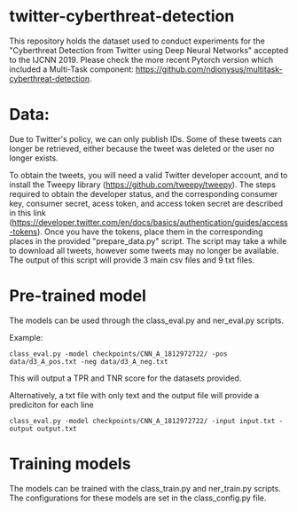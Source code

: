 # twitter-cyberthreat-detection
This repository holds the dataset used to conduct experiments for the "Cyberthreat Detection from Twitter using Deep Neural Networks" accepted to the IJCNN 2019.
Please check the more recent Pytorch version which included a Multi-Task component: https://github.com/ndionysus/multitask-cyberthreat-detection.

# Data:
Due to Twitter's policy, we can only publish IDs.
Some of these tweets can longer be retrieved, either because the tweet was deleted or the user no longer exists.

To obtain the tweets, you will need a valid Twitter developer account, and to install the Tweepy library (https://github.com/tweepy/tweepy).
The steps required to obtain the developer status, and the corresponding consumer key, consumer secret, acess token, and access token secret are described in this link (https://developer.twitter.com/en/docs/basics/authentication/guides/access-tokens).
Once you have the tokens, place them in the corresponding places in the provided "prepare_data.py" script.
The script may take a while to download all tweets, however some tweets may no longer be available.
The output of this script will provide 3 main csv files and 9 txt files.

# Pre-trained model

The models can be used through the class_eval.py and ner_eval.py scripts.

Example:
  ```
  class_eval.py -model checkpoints/CNN_A_1812972722/ -pos data/d3_A_pos.txt -neg data/d3_A_neg.txt
  ```
  This will output a TPR and TNR score for the datasets provided.

  Alternatively, a txt file with only text and the output file will provide a prediciton for each line
  ```
  class_eval.py -model checkpoints/CNN_A_1812972722/ -input input.txt -output output.txt
  ```

# Training models

The models can be trained with the class_train.py and ner_train.py scripts.
The configurations for these models are set in the class_config.py file.
